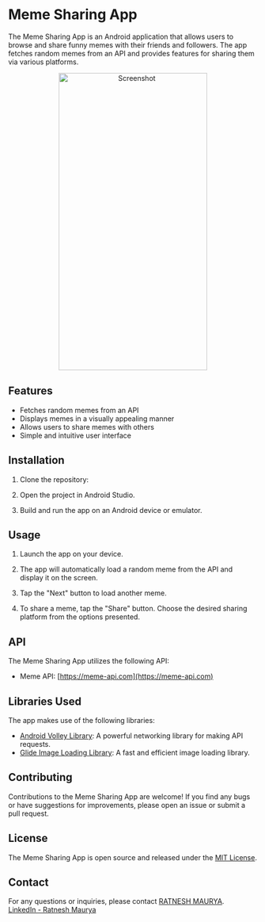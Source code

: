 # Meme Sharing App

The Meme Sharing App is an Android application that allows users to browse and share funny memes with their friends and followers. The app fetches random memes from an API and provides features for sharing them via various platforms.
<div align="center">
    <img src="https://github.com/ratnesh-maurya/Meme-App/assets/85143283/2bde559e-997c-42fd-abab-d4ef61287836" alt="Screenshot" width="300" height="600">
</div>

## Features

- Fetches random memes from an API
- Displays memes in a visually appealing manner
- Allows users to share memes with others
- Simple and intuitive user interface

## Installation

1. Clone the repository:

2. Open the project in Android Studio.

3. Build and run the app on an Android device or emulator.

## Usage

1. Launch the app on your device.

2. The app will automatically load a random meme from the API and display it on the screen.

3. Tap the "Next" button to load another meme.

4. To share a meme, tap the "Share" button. Choose the desired sharing platform from the options presented.

## API

The Meme Sharing App utilizes the following API:

- Meme API: [https://meme-api.com](https://meme-api.com)

## Libraries Used

The app makes use of the following libraries:

- [Android Volley Library](https://github.com/google/volley): A powerful networking library for making API requests.
- [Glide Image Loading Library](https://github.com/bumptech/glide): A fast and efficient image loading library.

## Contributing

Contributions to the Meme Sharing App are welcome! If you find any bugs or have suggestions for improvements, please open an issue or submit a pull request.

## License

The Meme Sharing App is open source and released under the [MIT License](/LICENSE).

## Contact

For any questions or inquiries, please contact [RATNESH MAURYA](mailto:ratneshmaurya2311@gmail.com).<br>
[LinkedIn - Ratnesh Maurya](https://www.linkedin.com/in/ratnesh-maurya/)
